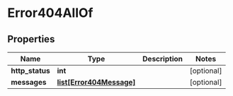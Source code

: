 # Error404AllOf

## Properties
| Name | Type | Description | Notes |
| ------------ | ------------- | ------------- | ------------- |
| **http_status** | **int** |  | [optional]  |
| **messages** | [**list[Error404Message]**](Error404Message.md) |  | [optional]  |


